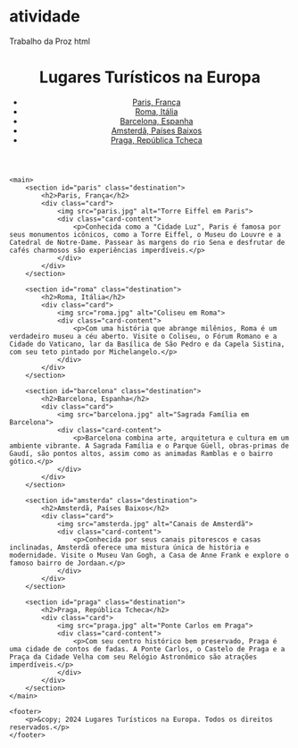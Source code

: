 # atividade
Trabalho da Proz
html
<!DOCTYPE html>
<html lang="pt-BR">
<head>
    <meta charset="UTF-8">
    <meta name="viewport" content="width=device-width, initial-scale=1.0">
    <title>Lugares Turísticos na Europa</title>
    <link rel="stylesheet" href="styles.css">
</head>
<body>
    <header>
        <h1>Lugares Turísticos na Europa</h1>
        <nav>
            <ul>
                <li><a href="#paris">Paris, França</a></li>
                <li><a href="#roma">Roma, Itália</a></li>
                <li><a href="#barcelona">Barcelona, Espanha</a></li>
                <li><a href="#amsterda">Amsterdã, Países Baixos</a></li>
                <li><a href="#praga">Praga, República Tcheca</a></li>
            </ul>
        </nav>
    </header>

    <main>
        <section id="paris" class="destination">
            <h2>Paris, França</h2>
            <div class="card">
                <img src="paris.jpg" alt="Torre Eiffel em Paris">
                <div class="card-content">
                    <p>Conhecida como a "Cidade Luz", Paris é famosa por seus monumentos icônicos, como a Torre Eiffel, o Museu do Louvre e a Catedral de Notre-Dame. Passear às margens do rio Sena e desfrutar de cafés charmosos são experiências imperdíveis.</p>
                </div>
            </div>
        </section>

        <section id="roma" class="destination">
            <h2>Roma, Itália</h2>
            <div class="card">
                <img src="roma.jpg" alt="Coliseu em Roma">
                <div class="card-content">
                    <p>Com uma história que abrange milênios, Roma é um verdadeiro museu a céu aberto. Visite o Coliseu, o Fórum Romano e a Cidade do Vaticano, lar da Basílica de São Pedro e da Capela Sistina, com seu teto pintado por Michelangelo.</p>
                </div>
            </div>
        </section>

        <section id="barcelona" class="destination">
            <h2>Barcelona, Espanha</h2>
            <div class="card">
                <img src="barcelona.jpg" alt="Sagrada Família em Barcelona">
                <div class="card-content">
                    <p>Barcelona combina arte, arquitetura e cultura em um ambiente vibrante. A Sagrada Família e o Parque Güell, obras-primas de Gaudí, são pontos altos, assim como as animadas Ramblas e o bairro gótico.</p>
                </div>
            </div>
        </section>

        <section id="amsterda" class="destination">
            <h2>Amsterdã, Países Baixos</h2>
            <div class="card">
                <img src="amsterda.jpg" alt="Canais de Amsterdã">
                <div class="card-content">
                    <p>Conhecida por seus canais pitorescos e casas inclinadas, Amsterdã oferece uma mistura única de história e modernidade. Visite o Museu Van Gogh, a Casa de Anne Frank e explore o famoso bairro de Jordaan.</p>
                </div>
            </div>
        </section>

        <section id="praga" class="destination">
            <h2>Praga, República Tcheca</h2>
            <div class="card">
                <img src="praga.jpg" alt="Ponte Carlos em Praga">
                <div class="card-content">
                    <p>Com seu centro histórico bem preservado, Praga é uma cidade de contos de fadas. A Ponte Carlos, o Castelo de Praga e a Praça da Cidade Velha com seu Relógio Astronômico são atrações imperdíveis.</p>
                </div>
            </div>
        </section>
    </main>

    <footer>
        <p>&copy; 2024 Lugares Turísticos na Europa. Todos os direitos reservados.</p>
    </footer>
</body>
</html>


